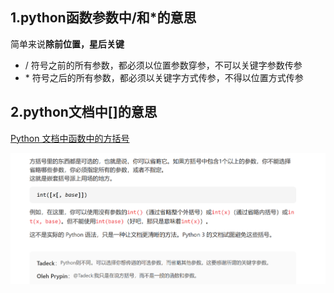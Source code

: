 
## 1.python函数参数中/和\*的意思

简单来说**除前位置，星后关键**

- / 符号之前的所有参数，都必须以位置参数穿参，不可以关键字参数传参
- \* 符号之后的所有参数，都必须以关键字方式传参，不得以位置方式传参

## 2.python文档中[]的意思

[Python 文档中函数中的方括号](https://www.qiniu.com/qfans/qnso-10053286)

![](images/python中函数的参数_image_1.png)

